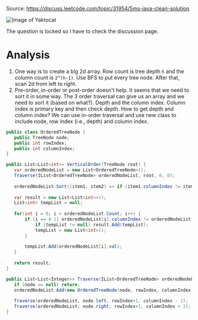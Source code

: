 Source: https://discuss.leetcode.com/topic/31954/5ms-java-clean-solution

![Image of Yaktocat](https://drscdn.500px.org/photo/135826875/m%3D900/7e1d9c2bdc47791e3b54f25bf50b6370)

The question is locked so I have to check the discussion page.

# Analysis
1. One way is to create a big 2d array. Row count is tree depth `h` and the column count is `2^(h-1)`. Use BFS to put every tree node.
After that, scan 2d from left to right.
2. Pre-order, in-order or post-order doesn't help. It seems that we need to sort it in some way. The 3 order traversal can give us an array
 and we need to sort it (based on what?). Depth and the column index. Column index is primary key and then check depth. How to get depth 
 and column index? We can use in-order traversal and use new class to include node, row index (i.e., depth) and column index.
 
 ```csharp
 public class OrderedTreeNode {
    public TreeNode node;
    public int rowIndex;
    public int columnIndex;
}

public List<List<int>> VerticalOrder(TreeNode root) {
    var orderedNodeList = new List<OrderedTreeNode>();
    Traverse(IList<OrderedTreeNode> orderedNodeList, root, 0, 0);
    
    orderedNodeList.Sort((item1, item2) => if (item1.columnIndex != item2.ColumnIndex) { return item1.columnIndex - item2.columnIndex; } else {item1.rowIndex - item2.rowIndex} );
    
    var result = new List<List<int>>();
    List<int> tempList = null;
    
    for(int i = 0; i < orderedNodeList.Count; i++) {
        if (i == 0 || orderedNodeList[i].columnIndex != orderedNodeList[i-1].columnIndex) {
            if (tempList != null) result.Add(tempList);            
            tempList = new List<int>();            
        }
        
        tempList.Add(orderedNodeList[i].val);
    }
    
    return result;
}

public List<List<Integer>> Traverse(IList<OrderedTreeNode> orderedNodeList, TreeNode node, int rowIndex, int columnIndex) {
    if (node == null) return;
    orderedNodeList.Add(new OrderedTreeNode(node, rowIndex, columnIndex));
    
    Traverse(orderedNodeList, node.left, rowIndex+1, columnIndex - 1);
    Traverse(orderedNodeList, node.right, rowIndex+1, columnIndex + 1);
}
 ```
